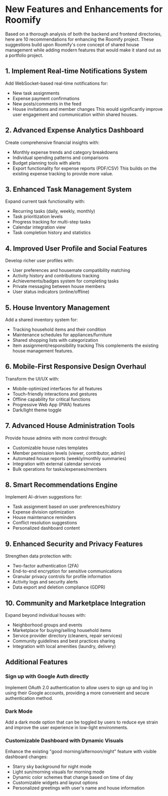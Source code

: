 # New Features and Enhancements for Roomify

Based on a thorough analysis of both the backend and frontend directories, here are 10 recommendations for enhancing the Roomify project. These suggestions build upon Roomify's core concept of shared house management while adding modern features that would make it stand out as a portfolio project.

## 1. Implement Real-time Notifications System
Add WebSocket-based real-time notifications for:
- New task assignments
- Expense payment confirmations
- New posts/comments in the feed
- House invitations and member changes
This would significantly improve user engagement and communication within shared houses.

## 2. Advanced Expense Analytics Dashboard
Create comprehensive financial insights with:
- Monthly expense trends and category breakdowns
- Individual spending patterns and comparisons
- Budget planning tools with alerts
- Export functionality for expense reports (PDF/CSV)
This builds on the existing expense tracking to provide more value.

## 3. Enhanced Task Management System
Expand current task functionality with:
- Recurring tasks (daily, weekly, monthly)
- Task prioritization levels
- Progress tracking for multi-step tasks
- Calendar integration view
- Task completion history and statistics

## 4. Improved User Profile and Social Features
Develop richer user profiles with:
- User preferences and housemate compatibility matching
- Activity history and contributions tracking
- Achievements/badges system for completing tasks
- Private messaging between house members
- User status indicators (online/offline)

## 5. House Inventory Management
Add a shared inventory system for:
- Tracking household items and their condition
- Maintenance schedules for appliances/furniture
- Shared shopping lists with categorization
- Item assignment/responsibility tracking
This complements the existing house management features.

## 6. Mobile-First Responsive Design Overhaul
Transform the UI/UX with:
- Mobile-optimized interfaces for all features
- Touch-friendly interactions and gestures
- Offline capability for critical functions
- Progressive Web App (PWA) features
- Dark/light theme toggle

## 7. Advanced House Administration Tools
Provide house admins with more control through:
- Customizable house rules templates
- Member permission levels (viewer, contributor, admin)
- Automated house reports (weekly/monthly summaries)
- Integration with external calendar services
- Bulk operations for tasks/expenses/members

## 8. Smart Recommendations Engine
Implement AI-driven suggestions for:
- Task assignment based on user preferences/history
- Expense division optimization
- House maintenance reminders
- Conflict resolution suggestions
- Personalized dashboard content

## 9. Enhanced Security and Privacy Features
Strengthen data protection with:
- Two-factor authentication (2FA)
- End-to-end encryption for sensitive communications
- Granular privacy controls for profile information
- Activity logs and security alerts
- Data export and deletion compliance (GDPR)

## 10. Community and Marketplace Integration
Expand beyond individual houses with:
- Neighborhood groups and events
- Marketplace for buying/selling household items
- Service provider directory (cleaners, repair services)
- Community guidelines and best practices sharing
- Integration with local amenities (laundry, delivery)

## Additional Features

### Sign up with Google Auth directly
Implement OAuth 2.0 authentication to allow users to sign up and log in using their Google accounts, providing a more convenient and secure authentication method.

### Dark Mode
Add a dark mode option that can be toggled by users to reduce eye strain and improve the user experience in low-light environments.

### Customizable Dashboard with Dynamic Visuals
Enhance the existing "good morning/afternoon/night" feature with visible dashboard changes:
- Starry sky background for night mode
- Light sun/morning visuals for morning mode
- Dynamic color schemes that change based on time of day
- Customizable widgets and layout options
- Personalized greetings with user's name and house information